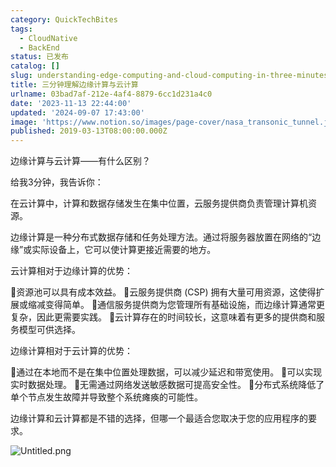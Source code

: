 ```yaml
---
category: QuickTechBites
tags:
  - CloudNative
  - BackEnd
status: 已发布
catalog: []
slug: understanding-edge-computing-and-cloud-computing-in-three-minutes
title: 三分钟理解边缘计算与云计算
urlname: 03bad7af-212e-4af4-8879-6cc1d231a4c0
date: '2023-11-13 22:44:00'
updated: '2024-09-07 17:43:00'
image: 'https://www.notion.so/images/page-cover/nasa_transonic_tunnel.jpg'
published: 2019-03-13T08:00:00.000Z
---
```


边缘计算与云计算——有什么区别？


给我3分钟，我告诉你：


在云计算中，计算和数据存储发生在集中位置，云服务提供商负责管理计算机资源。


边缘计算是一种分布式数据存储和任务处理方法。通过将服务器放置在网络的“边缘”或实际设备上，它可以使计算更接近需要的地方。


云计算相对于边缘计算的优势：


🔹资源池可以具有成本效益。
🔹云服务提供商 (CSP) 拥有大量可用资源，这使得扩展或缩减变得简单。
🔹通信服务提供商为您管理所有基础设施，而边缘计算通常更复杂，因此更需要实践。
🔹云计算存在的时间较长，这意味着有更多的提供商和服务模型可供选择。


边缘计算相对于云计算的优势：


🔸通过在本地而不是在集中位置处理数据，可以减少延迟和带宽使用。
🔸可以实现实时数据处理。
🔸无需通过网络发送敏感数据可提高安全性。
🔸分布式系统降低了单个节点发生故障并导致整个系统瘫痪的可能性。


边缘计算和云计算都是不错的选择，但哪一个最适合您取决于您的应用程序的要求。


![Untitled.png](https://prod-files-secure.s3.us-west-2.amazonaws.com/5d24fe63-e567-4804-86f9-9fdc62e13082/13581d9b-f241-4af1-9995-cb87504adaf1/Untitled.png?X-Amz-Algorithm=AWS4-HMAC-SHA256&X-Amz-Content-Sha256=UNSIGNED-PAYLOAD&X-Amz-Credential=ASIAZI2LB4664STOSWB7%2F20250412%2Fus-west-2%2Fs3%2Faws4_request&X-Amz-Date=20250412T053734Z&X-Amz-Expires=3600&X-Amz-Security-Token=IQoJb3JpZ2luX2VjEFUaCXVzLXdlc3QtMiJHMEUCID%2BD1qthLujba%2FWFicwbcjlz117DvdS6C5FCDyVdsZ9JAiEA7giJ9NN9gU8df2s5SYy3enaUYlxHQScd6r1Q6inpOv8qiAQIzv%2F%2F%2F%2F%2F%2F%2F%2F%2F%2FARAAGgw2Mzc0MjMxODM4MDUiDLJYLBKrR%2FFwL6W3qCrcAwB1SFnmM4ZrKgve4pn%2B3hT6uTQ3UQcXnHebQj%2F9o2%2BpQj%2Frd4bSAvDMRMnZTtKNVLXiOnmuskG29r%2FW8EKpm%2Bh3oqaNUo13nFpuPYbNgEbr4jcTECUghT3BNW3Me3yuR57MHZEtgMKoC7dNE0amjijyOMnfILeOS99tQ%2BqLqSKC6eTFor7rON2N6sRqN1ClakwU5tJPhPi7emBkMhMwOnW97olpuhrQBOgTVT%2BTLjaeaQLx1hklyWcrH3rjRbqHTEwo0GgNMmIrMQgPcfZbkF2frhTJJo3Gdv90dUc%2BHW%2BH1NlIupOpfYFSG0k1%2BW8sOISDYRcq45WbPYbAuZsIyhWI4G6x17SLqPRlZtCCp8Dbm3Z%2FTE1UmDsMwhkxfZDQTypmf0OK9liV%2F2dAbpmBASxK3ZR1Vu5XeZEf6q7PF7TiR%2Fn5Nw8qXUSRN66RldghTKGOjjwWqgjKs8ALelg%2BjT9NtPmrUuurk8F4pUgVItX0w5aDeEgXgYSSzVhWwMh%2BZUiRykOG0y9VGwrv0gJu7NOZHiOcwCUkKhKqi50UBI1Uy5X4XRfLUvuAfCzp6vmSYwPZeWRBuLOOc4WmJhsMZb4M3BaOGPxduGIcDAbIWYvQBX2VWw7mA%2FMeQ1TNMLrr578GOqUBXMBOQF7gqu6fG9jSmGaTkPZ%2FT06eeQI2xSFLnMBC%2F4w%2BLqjZCyPK%2FZJhoaZCRY8PkM8ClPTbf8N1aUYDl2%2B4aAKyLKqTJcYz5lnK6LsYIpO1boNL47ZUByd9%2BlXH7JXYrj%2B2ylv88cJdLrpvupFWb%2BOPzd1WZfIE0agFs5vkqEgprJhl2%2FR1RwEFJvppCR04M4wyBUhBW88BZLF03inD1zSMIJNd&X-Amz-Signature=002f43652cf9956edcfa54edeb1de7c354d130b851a5ee1a900eeee430fffc6f&X-Amz-SignedHeaders=host&x-id=GetObject)

